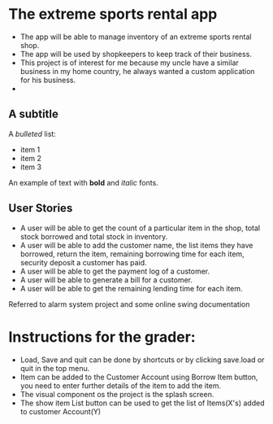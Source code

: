# The extreme sports rental app
- The app will be able to manage inventory of an extreme sports rental shop.
- The app will be used by shopkeepers to keep track of their business.
- This project is of interest for me because my uncle have a similar business in my home country, he always wanted a custom application for his business.
- 
## A subtitle

A *bulleted* list:
- item 1
- item 2
- item 3
 
An example of text with **bold** and *italic* fonts.  

## User Stories
- A user will be able to get the count of a particular item in the shop, total stock borrowed and total stock in inventory.
- A user will be able to add the customer name, the list items they have borrowed, return the item, remaining borrowing time for each item, security deposit a customer has paid.
- A user will be able to get the payment log of a customer.
- A user will be able to generate a bill for a customer.
- A user will be able to get the remaining lending time for each item.


Referred to alarm system project and some online swing documentation

# Instructions for the grader: 
- Load, Save and quit can be done by shortcuts or by clicking save.load or quit in the top menu.
- Item can be added to the Customer Account using Borrow Item button, you need to enter further details of the item to add the item.
- The visual component os the project is the splash screen.
- The show item List button can be used to get the list of Items(X's) added to customer Account(Y)